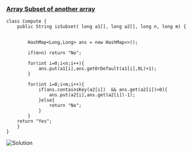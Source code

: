 ### [Array Subset of another array](https://www.geeksforgeeks.org/problems/array-subset-of-another-array2317/1?utm_source=geeksforgeeks&utm_medium=article_practice_tab&utm_campaign=article_practice_tab)


```
class Compute {
    public String isSubset( long a1[], long a2[], long n, long m) {
        
        
        HashMap<Long,Long> ans = new HashMap<>();
        
        if(m>n) return "No";
        
        for(int i=0;i<n;i++){
            ans.put(a1[i],ans.getOrDefault(a1[i],0L)+1);
        }
        
        for(int i=0;i<m;i++){
            if(ans.containsKey(a2[i])  && ans.get(a2[i])>0){
                ans.put(a2[i],ans.get(a2[i])-1);
            }else{
                return "No";
            }
        }
    return "Yes";
    }
}
```


![Solution](https://drive.google.com/uc?id=1XseD5ot64tmsU3DYQxCQZVUufi8AuJQ6)
